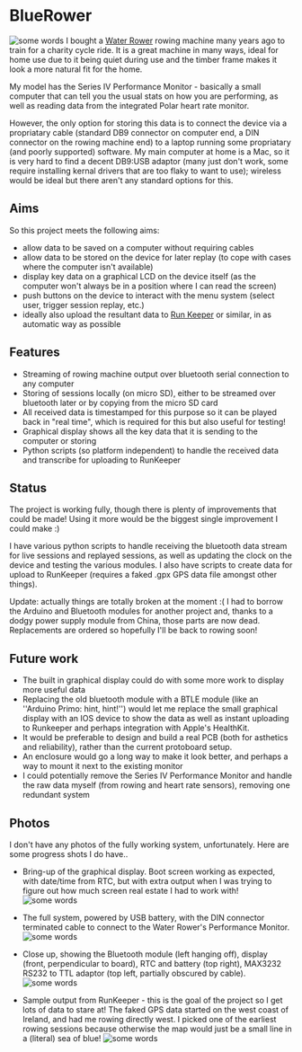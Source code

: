 # BlueRower
![some words](https://raw.githubusercontent.com/stoduk/BlueRower/master/waterrower.jpeg)
I bought a [Water Rower](http://www.waterrower.com]) rowing machine many years ago to train for a charity cycle ride.  It is a great machine in many ways, ideal for home use due to it being quiet during use and the timber frame makes it look a more natural fit for the home.

My model has the Series IV Performance Monitor - basically a small computer that can tell you the usual stats on how you are performing, as well as reading data from the integrated Polar heart rate monitor.  

However, the only option for storing this data is to connect the device via a propriatary cable (standard DB9 connector on computer end, a DIN connector on the rowing machine end) to a laptop running some propriatary (and poorly supported) software.  My main computer at home is a Mac, so it is very hard to find a decent DB9:USB adaptor (many just don't work, some require installing kernal drivers that are too flaky to want to use); wireless would be ideal but there aren't any standard options for this.

## Aims
So this project meets the following aims:
* allow data to be saved on a computer without requiring cables
* allow data to be stored on the device for later replay (to cope with cases where the computer isn't available)
* display key data on a graphical LCD on the device itself (as the computer won't always be in a position where I can read the screen)
* push buttons on the device to interact with the menu system (select user, trigger session replay, etc.)
* ideally also upload the resultant data to [Run Keeper](http://www.runkeeper.com) or similar, in as automatic way as possible

## Features
* Streaming of rowing machine output over bluetooth serial connection to any computer
* Storing of sessions locally (on micro SD), either to be streamed over bluetooth later or by copying from the micro SD card
 * All received data is timestamped for this purpose so it can be played back in "real time", which is required for this but also useful for testing!
* Graphical display shows all the key data that it is sending to the computer or storing
* Python scripts (so platform independent) to handle the received data and transcribe for uploading to RunKeeper

## Status
The project is working fully, though there is plenty of improvements that could be made!  Using it more would be the biggest single improvement I could make :)

I have various python scripts to handle receiving the bluetooth data stream for live sessions and replayed sessions, as well as updating the clock on the device and testing the various modules.  I also have scripts to create data for upload to RunKeeper (requires a faked .gpx GPS data file amongst other things).

Update: actually things are totally broken at the moment :(  I had to borrow the Arduino and Bluetooth modules for another project and, thanks to a dodgy power supply module from China, those parts are now dead.  Replacements are ordered so hopefully I'll be back to rowing soon!
## Future work
* The built in graphical display could do with some more work to display more useful data
* Replacing the old bluetooth module with a BTLE module (like an ''Arduino Primo: hint, hint!'') would let me replace the small graphical display with an IOS device to show the data as well as instant uploading to Runkeeper and perhaps integration with Apple's HealthKit.
* It would be preferable to design and build a real PCB (both for asthetics and reliability), rather than the current protoboard setup.
* An enclosure would go a long way to make it look better, and perhaps a way to mount it next to the existing monitor
* I could potentially remove the Series IV Performance Monitor and handle the raw data myself (from rowing and heart rate sensors), removing one redundant system

## Photos
I don't have any photos of the fully working system, unfortunately.  Here are some progress shots I do have..

* Bring-up of the graphical display.  Boot screen working as expected, with date/time from RTC, but with extra output when I was trying to figure out how much screen real estate I had to work with!
![some words](https://raw.githubusercontent.com/stoduk/BlueRower/master/IMG_1766.JPG)

* The full system, powered by USB battery, with the DIN connector terminated cable to connect to the Water Rower's Performance Monitor.
![some words](https://raw.githubusercontent.com/stoduk/BlueRower/master/IMG_3628.JPG)

* Close up, showing the Bluetooth module (left hanging off), display (front, perpendicular to board), RTC and battery (top right), MAX3232 RS232 to TTL adaptor (top left, partially obscured by cable).
![some words](https://raw.githubusercontent.com/stoduk/BlueRower/master/IMG_3630.JPG)

* Sample output from RunKeeper - this is the goal of the project so I get lots of data to stare at!  The faked GPS data started on the west coast of Ireland, and had me rowing directly west.  I picked one of the earliest rowing sessions because otherwise the map would just be a small line in a (literal) sea of blue!
![some words](https://raw.githubusercontent.com/stoduk/BlueRower/master/Screenshot%202016-08-31%2011.27.21.png)
